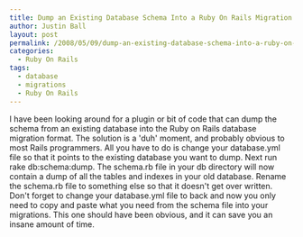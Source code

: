```yaml
---
title: Dump an Existing Database Schema Into a Ruby On Rails Migration Ready Format
author: Justin Ball
layout: post
permalink: /2008/05/09/dump-an-existing-database-schema-into-a-ruby-on-rails-migration-ready-format/
categories:
  - Ruby On Rails
tags:
  - database
  - migrations
  - Ruby On Rails
---
```


I have been looking around for a plugin or bit of code that can dump the schema from an existing database into the Ruby on Rails database migration format.
The solution is a 'duh' moment, and probably obvious to most Rails programmers. All you have to do is change your database.yml file so that it points to the
existing database you want to dump. Next run rake db:schema:dump. The schema.rb file in your db directory will now contain a dump of all the tables and indexes
in your old database. Rename the schema.rb file to something else so that it doesn't get over written. Don't forget to change your database.yml file to back
and now you only need to copy and paste what you need from the schema file into your migrations. This one should have been obvious, and it can save you an insane amount of time.